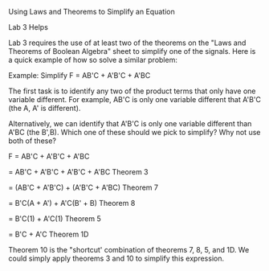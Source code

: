 Using Laws and Theorems to Simplify an Equation

Lab 3 Helps

Lab 3 requires the use of at least two of the theorems on the "Laws and
Theorems of Boolean Algebra" sheet to simplify one of the signals. Here
is a quick example of how so solve a similar problem:

Example: Simplify F = AB'C + A'B'C + A'BC

The first task is to identify any two of the product terms that only
have one variable different. For example, AB'C is only one variable
different that A'B'C (the A, A' is different).

Alternatively, we can identify that A'B'C is only one variable different
than A'BC (the B',B). Which one of these should we pick to simplify? Why
not use both of these?

F = AB'C + A'B'C + A'BC

= AB'C + A'B'C + A'B'C + A'BC Theorem 3

= (AB'C + A'B'C) + (A'B'C + A'BC) Theorem 7

= B'C(A + A') + A'C(B' + B) Theorem 8

= B'C(1) + A'C(1) Theorem 5

= B'C + A'C Theorem 1D

Theorem 10 is the "shortcut' combination of theorems 7, 8, 5, and 1D. We
could simply apply theorems 3 and 10 to simplify this expression.
